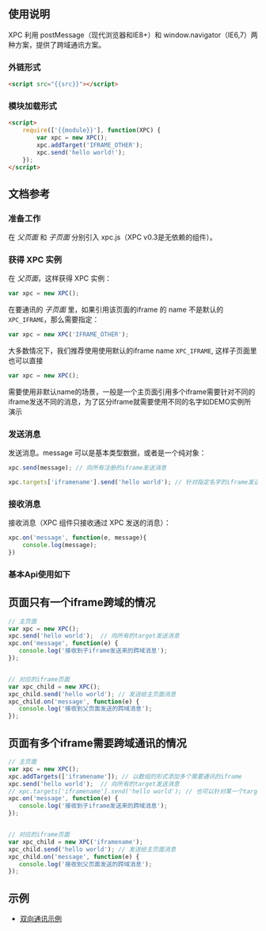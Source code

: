 ## 使用说明

XPC 利用 postMessage（现代浏览器和IE8+）和 window.navigator（IE6,7）两种方案，提供了跨域通讯方案。

### 外链形式

```html
<script src="{{src}}"></script>
```

### 模块加载形式

```html
<script>
    require(['{{module}}'], function(XPC) {
        var xpc = new XPC();
        xpc.addTarget('IFRAME_OTHER');
        xpc.send('hello world!');
    });
</script>
```

## 文档参考

### 准备工作

在 *父页面* 和 *子页面* 分别引入 xpc.js（XPC v0.3是无依赖的组件）。

### 获得 XPC 实例

在 *父页面*，这样获得 XPC 实例：

```js
var xpc = new XPC();
```

在要通讯的 *子页面* 里，如果引用该页面的iframe 的 name 不是默认的 `XPC_IFRAME`，那么需要指定：

```js
var xpc = new XPC('IFRAME_OTHER');
```

大多数情况下，我们推荐使用使用默认的iframe name `XPC_IFRAME`, 这样子页面里也可以直接

```js
var xpc = new XPC();
```

需要使用非默认name的场景，一般是一个主页面引用多个iframe需要针对不同的iframe发送不同的消息，为了区分iframe就需要使用不同的名字如DEMO实例所演示

### 发送消息

发送消息。message 可以是基本类型数据，或者是一个纯对象：


```js
xpc.send(message); // 向所有注册的iframe发送消息
```

```js
xpc.targets['iframename'].send('hello world'); // 针对指定名字的iframe发送消息
```

### 接收消息

接收消息（XPC 组件只接收通过 XPC 发送的消息）：

```js
xpc.on('message', function(e, message){
	console.log(message);
})
```

### 基本Api使用如下

## 页面只有一个iframe跨域的情况

```js
// 主页面
var xpc = new XPC();
xpc.send('hello world');  // 向所有的target发送消息
xpc.on('message', function(e) {
   console.log('接收到子iframe发送来的跨域消息'); 
});


// 对应的iframe页面
var xpc_child = new XPC();
xpc_child.send('hello world'); // 发送给主页面消息
xpc_child.on('message', function(e) {
   console.log('接收到父页面发送的跨域消息'); 
});
```
## 页面有多个iframe需要跨域通讯的情况

```js
// 主页面
var xpc = new XPC();
xpc.addTargets(['iframename']); // 以数组的形式添加多个需要通讯的iframe
xpc.send('hello world');  // 向所有的target发送消息
// xpc.targets['iframename'].send('hello world'); // 也可以针对某一个target iframe发送消息
xpc.on('message', function(e) {
   console.log('接收到子iframe发送来的跨域消息'); 
});


// 对应的iframe页面
var xpc_child = new XPC('iframename');
xpc_child.send('hello world'); // 发送给主页面消息
xpc_child.on('message', function(e) {
   console.log('接收到父页面发送的跨域消息'); 
});
```

## 示例

- [双向通讯示例](examples:demo1.md)

